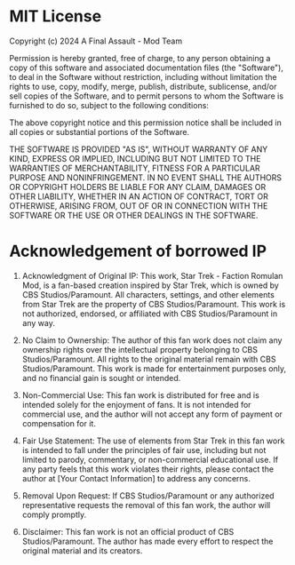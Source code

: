 # MIT License

Copyright (c) 2024 A Final Assault - Mod Team

Permission is hereby granted, free of charge, to any person obtaining a copy
of this software and associated documentation files (the "Software"), to deal
in the Software without restriction, including without limitation the rights
to use, copy, modify, merge, publish, distribute, sublicense, and/or sell
copies of the Software, and to permit persons to whom the Software is
furnished to do so, subject to the following conditions:

The above copyright notice and this permission notice shall be included in all
copies or substantial portions of the Software.

THE SOFTWARE IS PROVIDED "AS IS", WITHOUT WARRANTY OF ANY KIND, EXPRESS OR
IMPLIED, INCLUDING BUT NOT LIMITED TO THE WARRANTIES OF MERCHANTABILITY,
FITNESS FOR A PARTICULAR PURPOSE AND NONINFRINGEMENT. IN NO EVENT SHALL THE
AUTHORS OR COPYRIGHT HOLDERS BE LIABLE FOR ANY CLAIM, DAMAGES OR OTHER
LIABILITY, WHETHER IN AN ACTION OF CONTRACT, TORT OR OTHERWISE, ARISING FROM,
OUT OF OR IN CONNECTION WITH THE SOFTWARE OR THE USE OR OTHER DEALINGS IN THE
SOFTWARE.

# Acknowledgement of borrowed IP

1. Acknowledgment of Original IP:
This work, Star Trek - Faction Romulan Mod, is a fan-based creation inspired by Star Trek, which is owned by CBS Studios/Paramount. All characters, settings, and other elements from Star Trek are the property of CBS Studios/Paramount. This work is not authorized, endorsed, or affiliated with CBS Studios/Paramount in any way.

2. No Claim to Ownership:
The author of this fan work does not claim any ownership rights over the intellectual property belonging to CBS Studios/Paramount. All rights to the original material remain with CBS Studios/Paramount. This work is made for entertainment purposes only, and no financial gain is sought or intended.

3. Non-Commercial Use:
This fan work is distributed for free and is intended solely for the enjoyment of fans. It is not intended for commercial use, and the author will not accept any form of payment or compensation for it.

4. Fair Use Statement:
The use of elements from Star Trek in this fan work is intended to fall under the principles of fair use, including but not limited to parody, commentary, or non-commercial educational use. If any party feels that this work violates their rights, please contact the author at [Your Contact Information] to address any concerns.

5. Removal Upon Request:
If CBS Studios/Paramount or any authorized representative requests the removal of this fan work, the author will comply promptly.

6. Disclaimer:
This fan work is not an official product of CBS Studios/Paramount. The author has made every effort to respect the original material and its creators.
